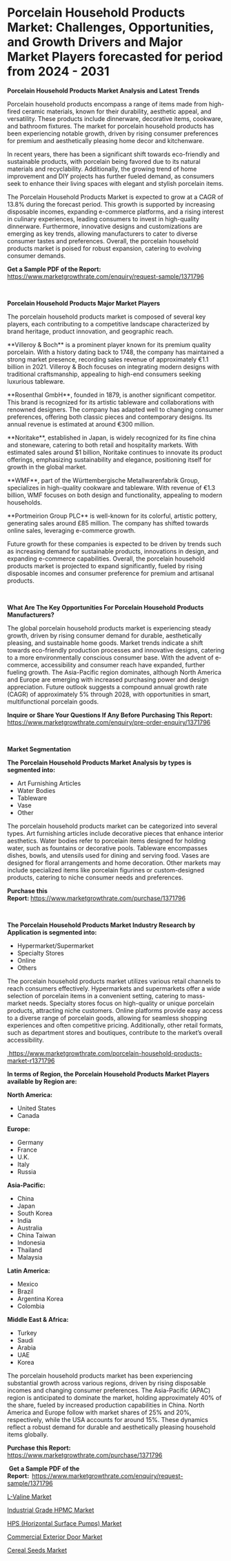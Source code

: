 <p><h1>Porcelain Household Products Market: Challenges, Opportunities, and Growth Drivers and Major Market Players forecasted for period from 2024 - 2031</h1></p><p><strong>Porcelain Household Products Market Analysis and Latest Trends</strong></p>
<p><p>Porcelain household products encompass a range of items made from high-fired ceramic materials, known for their durability, aesthetic appeal, and versatility. These products include dinnerware, decorative items, cookware, and bathroom fixtures. The market for porcelain household products has been experiencing notable growth, driven by rising consumer preferences for premium and aesthetically pleasing home decor and kitchenware. </p><p>In recent years, there has been a significant shift towards eco-friendly and sustainable products, with porcelain being favored due to its natural materials and recyclability. Additionally, the growing trend of home improvement and DIY projects has further fueled demand, as consumers seek to enhance their living spaces with elegant and stylish porcelain items. </p><p>The Porcelain Household Products Market is expected to grow at a CAGR of 13.8% during the forecast period. This growth is supported by increasing disposable incomes, expanding e-commerce platforms, and a rising interest in culinary experiences, leading consumers to invest in high-quality dinnerware. Furthermore, innovative designs and customizations are emerging as key trends, allowing manufacturers to cater to diverse consumer tastes and preferences. Overall, the porcelain household products market is poised for robust expansion, catering to evolving consumer demands.</p></p>
<p><strong>Get a Sample PDF of the Report:&nbsp;</strong> <a href="https://www.marketgrowthrate.com/enquiry/request-sample/1371796">https://www.marketgrowthrate.com/enquiry/request-sample/1371796</a></p>
<p>&nbsp;</p>
<p><strong>Porcelain Household Products Major Market Players</strong></p>
<p><p>The porcelain household products market is composed of several key players, each contributing to a competitive landscape characterized by brand heritage, product innovation, and geographic reach.</p><p>**Villeroy & Boch** is a prominent player known for its premium quality porcelain. With a history dating back to 1748, the company has maintained a strong market presence, recording sales revenue of approximately €1.1 billion in 2021. Villeroy & Boch focuses on integrating modern designs with traditional craftsmanship, appealing to high-end consumers seeking luxurious tableware.</p><p>**Rosenthal GmbH**, founded in 1879, is another significant competitor. This brand is recognized for its artistic tableware and collaborations with renowned designers. The company has adapted well to changing consumer preferences, offering both classic pieces and contemporary designs. Its annual revenue is estimated at around €300 million.</p><p>**Noritake**, established in Japan, is widely recognized for its fine china and stoneware, catering to both retail and hospitality markets. With estimated sales around $1 billion, Noritake continues to innovate its product offerings, emphasizing sustainability and elegance, positioning itself for growth in the global market.</p><p>**WMF**, part of the Württembergische Metallwarenfabrik Group, specializes in high-quality cookware and tableware. With revenue of €1.3 billion, WMF focuses on both design and functionality, appealing to modern households. </p><p>**Portmeirion Group PLC** is well-known for its colorful, artistic pottery, generating sales around £85 million. The company has shifted towards online sales, leveraging e-commerce growth.</p><p>Future growth for these companies is expected to be driven by trends such as increasing demand for sustainable products, innovations in design, and expanding e-commerce capabilities. Overall, the porcelain household products market is projected to expand significantly, fueled by rising disposable incomes and consumer preference for premium and artisanal products.</p></p>
<p>&nbsp;</p>
<p><strong>What Are The Key Opportunities For Porcelain Household Products Manufacturers?</strong></p>
<p><p>The global porcelain household products market is experiencing steady growth, driven by rising consumer demand for durable, aesthetically pleasing, and sustainable home goods. Market trends indicate a shift towards eco-friendly production processes and innovative designs, catering to a more environmentally conscious consumer base. With the advent of e-commerce, accessibility and consumer reach have expanded, further fueling growth. The Asia-Pacific region dominates, although North America and Europe are emerging with increased purchasing power and design appreciation. Future outlook suggests a compound annual growth rate (CAGR) of approximately 5% through 2028, with opportunities in smart, multifunctional porcelain goods.</p></p>
<p><strong>Inquire or Share Your Questions If Any Before Purchasing This Report:</strong> <a href="https://www.marketgrowthrate.com/enquiry/pre-order-enquiry/1371796">https://www.marketgrowthrate.com/enquiry/pre-order-enquiry/1371796</a></p>
<p>&nbsp;</p>
<p><strong>Market Segmentation</strong></p>
<p><strong>The Porcelain Household Products Market Analysis by types is segmented into:</strong></p>
<p><ul><li>Art Furnishing Articles</li><li>Water Bodies</li><li>Tableware</li><li>Vase</li><li>Other</li></ul></p>
<p><p>The porcelain household products market can be categorized into several types. Art furnishing articles include decorative pieces that enhance interior aesthetics. Water bodies refer to porcelain items designed for holding water, such as fountains or decorative pools. Tableware encompasses dishes, bowls, and utensils used for dining and serving food. Vases are designed for floral arrangements and home decoration. Other markets may include specialized items like porcelain figurines or custom-designed products, catering to niche consumer needs and preferences.</p></p>
<p><strong>Purchase this Report:&nbsp;</strong><a href="https://www.marketgrowthrate.com/purchase/1371796">https://www.marketgrowthrate.com/purchase/1371796</a></p>
<p>&nbsp;</p>
<p><strong>The Porcelain Household Products Market Industry Research by Application is segmented into:</strong></p>
<p><ul><li>Hypermarket/Supermarket</li><li>Specialty Stores</li><li>Online</li><li>Others</li></ul></p>
<p><p>The porcelain household products market utilizes various retail channels to reach consumers effectively. Hypermarkets and supermarkets offer a wide selection of porcelain items in a convenient setting, catering to mass-market needs. Specialty stores focus on high-quality or unique porcelain products, attracting niche customers. Online platforms provide easy access to a diverse range of porcelain goods, allowing for seamless shopping experiences and often competitive pricing. Additionally, other retail formats, such as department stores and boutiques, contribute to the market’s overall accessibility.</p></p>
<p><a href="https://www.marketgrowthrate.com/porcelain-household-products-market-r1371796">&nbsp;https://www.marketgrowthrate.com/porcelain-household-products-market-r1371796</a></p>
<p><strong>In terms of Region, the Porcelain Household Products Market Players available by Region are:</strong></p>
<p>
    <p> <strong> North America: </strong>
        <ul>
            <li>United States</li>
            <li>Canada</li>
        </ul>
        </p> 
    <p> <strong> Europe: </strong>
        <ul>
            <li>Germany</li>
            <li>France</li>
            <li>U.K.</li>
            <li>Italy</li>
            <li>Russia</li>
        </ul>
        </p> 
    <p> <strong> Asia-Pacific: </strong>
        <ul>
            <li>China</li>
            <li>Japan</li>
            <li>South Korea</li>
            <li>India</li>
            <li>Australia</li>
            <li>China Taiwan</li>
            <li>Indonesia</li>
            <li>Thailand</li>
            <li>Malaysia</li>
        </ul>
        </p> 
    <p> <strong> Latin America: </strong>
        <ul>
            <li>Mexico</li>
            <li>Brazil</li>
            <li>Argentina Korea</li>
            <li>Colombia</li>
        </ul>
        </p> 
    <p> <strong> Middle East & Africa: </strong>
        <ul>
            <li>Turkey</li>
            <li>Saudi</li>
            <li>Arabia</li>
            <li>UAE</li>
            <li>Korea</li>
        </ul>
    </p>
    </p>
<p><p>The porcelain household products market has been experiencing substantial growth across various regions, driven by rising disposable incomes and changing consumer preferences. The Asia-Pacific (APAC) region is anticipated to dominate the market, holding approximately 40% of the share, fueled by increased production capabilities in China. North America and Europe follow with market shares of 25% and 20%, respectively, while the USA accounts for around 15%. These dynamics reflect a robust demand for durable and aesthetically pleasing household items globally.</p></p>
<p><strong>Purchase this Report: </strong><a href="https://www.marketgrowthrate.com/purchase/1371796">https://www.marketgrowthrate.com/purchase/1371796</a></p>
<p>&nbsp;<strong>Get a Sample PDF of the Report:&nbsp;&nbsp;</strong><a href="https://www.marketgrowthrate.com/enquiry/request-sample/1371796">https://www.marketgrowthrate.com/enquiry/request-sample/1371796</a></p>
<p><strong></strong></p>
<p><p><a href="https://medium.com/@lulukerluke_76335/l-valine-market-size-is-growing-at-cagr-of-8-9-0b0b927cfe92?postPublishedType=repub">L-Valine Market</a></p><p><a href="https://issuu.com/reportprime-2/docs/industrial-grade-hpmc-market-size-2_b06650261a8233">Industrial Grade HPMC Market</a></p><p><a href="https://medium.com/@lulukerluke_76335/global-hps-horizontal-surface-pumps-market-landscape-future-trends-and-market-strategic-forecast-1273245eef03">HPS (Horizontal Surface Pumps) Market</a></p><p><a href="https://www.linkedin.com/pulse/emerging-market-trends-regional-analysis-commercial-exterior-yqutc?trackingId=Yic3ey4%2BRrqL9s6njdLIqQ%3D%3D">Commercial Exterior Door Market</a></p><p><a href="https://www.linkedin.com/pulse/cereal-seeds-industry-analysis-report-its-market-size-nak1e?trackingId=veG9XERuQZSRyMEOo%2FHRHg%3D%3D">Cereal Seeds Market</a></p></p>